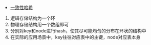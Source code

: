 - [一致性哈希](https://mp.weixin.qq.com/s?__biz=MzIxMjE5MTE1Nw==&mid=2653191083&idx=1&sn=c68c8bb7e18c4d46b85666be10e9ef50&chksm=8c990971bbee80675b6cd0ac3c2c17546cd434c3636616e559ca5cf10d1815c3aed24bfd3c83&scene=21#wechat_redirect)
 1. 逻辑存储结构为一个环
 2. 物理存储结构用一个数组即可
 3. 分别对key和node进行hash，使其尽可能均匀的分布在环状的结构中
 4. 在实际的应用场景中，key往往对应表中的主键，node对应表本身